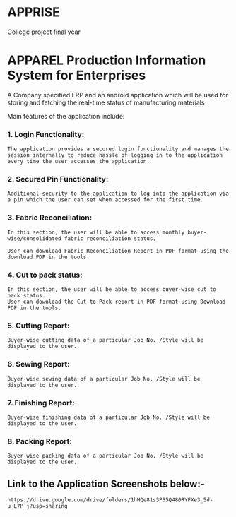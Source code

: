# APPRISE
College project final year


# APPAREL Production Information System for Enterprises

A Company specified ERP and an android application which will be used for storing and fetching the real-time status of manufacturing materials

Main features of the application include:

### 1.	Login Functionality:

    The application provides a secured login functionality and manages the session internally to reduce hassle of logging in to the application every time the user accesses the application.

### 2.	Secured Pin Functionality:

    Additional security to the application to log into the application via a pin which the user can set when accessed for the first time.

### 3.	Fabric Reconciliation: 

    In this section, the user will be able to access monthly buyer-wise/consolidated fabric reconciliation status. 

    User can download Fabric Reconciliation Report in PDF format using the download PDF in the tools.

### 4.	Cut to pack status:

    In this section, the user will be able to access buyer-wise cut to pack status. 
    User can download the Cut to Pack report in PDF format using Download PDF in the tools.

### 5.	Cutting Report:

    Buyer-wise cutting data of a particular Job No. /Style will be displayed to the user.

### 6.	Sewing Report:

    Buyer-wise sewing data of a particular Job No. /Style will be displayed to the user.

### 7.	Finishing Report:

    Buyer-wise finishing data of a particular Job No. /Style will be displayed to the user.

### 8.	Packing Report:

    Buyer-wise packing data of a particular Job No. /Style will be displayed to the user.


## Link to the Application Screenshots below:-

    https://drive.google.com/drive/folders/1hHQe81s3P55Q480RYFXe3_5d-u_L7P_j?usp=sharing





